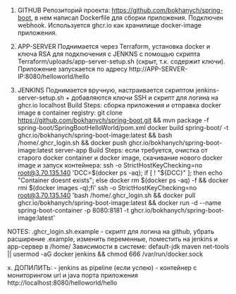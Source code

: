 1. GITHUB
    Репозиторий проекта: https://github.com/bokhanych/spring-boot, в нем написал Dockerfile для сборки приложения. Подключен webhook.
    Используется ghcr.io как хранилище docker-image приложения.

2. APP-SERVER
    Поднимается через Terraform, установка docker и ключа RSA для подключения с JENKNS с помощью скрипта Terraform/uploads/app-server-setup.sh (скрыт, т.к. содержит ключи). 
    Приложение запускается по адресу http://APP-SERVER-IP:8080/helloworld/hello

3. JENKINS 
    Поднимается вручную, настраивается скриптом jenkins-server-setup.sh + добавляются ключи SSH и скрипт для логина на ghcr.io
    localhost Build Steps: сборка приложения и отправка docker image в container registry:
        git clone https://github.com/bokhanych/spring-boot.git && mvn package -f spring-boot/SpringBootHelloWorld/pom.xml
        docker build spring-boot/ -t ghcr.io/bokhanych/spring-boot-image:latest && bash /home/.ghcr_login.sh && docker push ghcr.io/bokhanych/spring-boot-image:latest
    server-app Build Steps: если требуется, очистка от старого docker container и docker image, скачивание нового docker image и запуск контейнера:
        ssh -o StrictHostKeyChecking=no root@3.70.135.140 'DCC=$(docker ps -aq); if [ ! "${DCC}" ]; then echo "Container doesnt exists"; else docker rm $(docker ps -aq) -f && docker rmi $(docker images -q);fi'
        ssh -o StrictHostKeyChecking=no root@3.70.135.140 'bash /home/.ghcr_login.sh && docker pull ghcr.io/bokhanych/spring-boot-image:latest && docker run -d --name spring-boot-container -p 8080:8181 -t ghcr.io/bokhanych/spring-boot-image:latest'

NOTES:
    .ghcr_login.sh.example - скрипт для логина на github, убрать расширение .example, изменить переменные, поместить на jenkins и app-сервер в /home/
    Зависимости в системе: default-jdk maven net-tools || usermod -aG docker jenkins && chmod 666 /var/run/docker.sock

х. ДОПИЛИТЬ: 
    - jenkins as pipeline (если успею)
    - контейнер с мониторингом url и java порта приложения http://localhost:8080/helloworld/hello